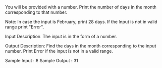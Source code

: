 You will be provided with a number. Print the number of days in the month corresponding to that number.

Note: In case the input is February, print 28 days. If the Input is not in valid range print "Error".

Input Description:
The input is in the form of a number.

Output Description:
Find the days in the month corresponding to the input number. Print Error if the input is not in a valid range.

Sample Input :
8
Sample Output :
31